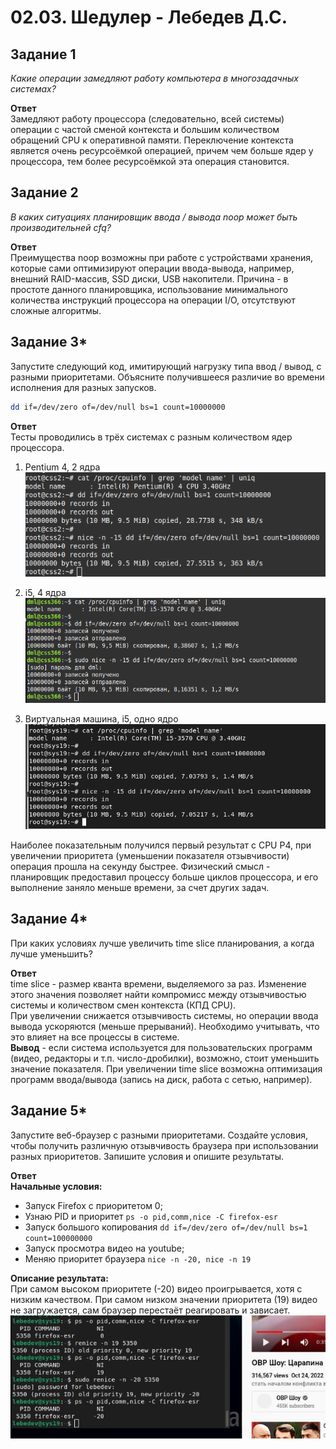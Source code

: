 # 02.03. Шедулер - Лебедев Д.С.
## Задание 1
*Какие операции замедляют работу компьютера в многозадачных системах?*  

**Ответ**  
Замедляют работу процессора (следовательно, всей системы) операции с частой сменой контекста и большим количеством обращений CPU к оперативной памяти. Переключение контекста является очень ресурсоёмкой операцией, причем чем больше ядер у процессора, тем более ресурсоёмкой эта операция становится.

## Задание 2
*В каких ситуациях планировщик ввода / вывода noop может быть производительней cfq?*

**Ответ**  
Преимущества noop возможны при работе с устройствами хранения, которые сами оптимизируют операции ввода-вывода, например, внешний RAID-массив, SSD диски, USB накопители. Причина - в простоте данного планировщика, использование минимального количества инструкций процессора на операции I/O, отсутствуют сложные алгоритмы.

## Задание 3*
Запустите следующий код, имитирующий нагрузку типа ввод / вывод, с разными приоритетами. Объясните получившееся различие во времени исполнения для разных запусков.
```Bash
dd if=/dev/zero of=/dev/null bs=1 count=10000000
```

**Ответ**  
Тесты проводились в трёх системах с разным количеством ядер процессора.

1. Pentium 4, 2 ядра  
![](_attachments/02.03-3_p4.png)

2. i5, 4 ядра  
![](_attachments/02.03-3_i5.png)

3. Виртуальная машина, i5, одно ядро  
![](_attachments/02.03-3_i5-1.png)

Наиболее показательным получился первый результат с CPU P4, при увеличении приоритета (уменьшении показателя отзывчивости) операция прошла на секунду быстрее.
Физический смысл - планировщик предоставил процессу больше циклов процессора, и его выполнение заняло меньше времени, за счет других задач.

## Задание 4*
При каких условиях лучше увеличить time slice планирования, а когда лучше уменьшить?

**Ответ**  
time slice - размер кванта времени, выделяемого за раз. Изменение этого значения позволяет найти компромисс между отзывчивостью системы и количеством смен контекста (КПД CPU).  
При увеличении снижается отзывчивость системы, но операции ввода вывода ускоряются (меньше прерываний). Необходимо учитывать, что это влияет на все процессы в системе.  
**Вывод** - если система используется для пользовательских программ (видео, редакторы и т.п. число-дробилки), возможно, стоит уменьшить значение показателя. При увеличении time slice возможна оптимизация программ ввода/вывода (запись на диск, работа с сетью, например).

## Задание 5*
Запустите веб-браузер с разными приоритетами. Создайте условия, чтобы получить различную отзывчивость браузера при использовании разных приоритетов. Запишите условия и опишите результаты.

**Ответ**  
**Начальные условия:**  
- Запуск Firefox с приоритетом 0;
- Узнаю PID и приоритет `ps -o pid,comm,nice -C firefox-esr`
- Запуск большого копирования `dd if=/dev/zero of=/dev/null bs=1 count=100000000`
- Запуск просмотра видео на youtube;
- Меняю приоритет браузера `nice -n -20, nice -n 19`

**Описание результата:**  
При самом высоком приоритете (-20) видео проигрывается, хотя с низким качеством. При самом низком значении приоритета (19) видео не загружается, сам браузер перестаёт реагировать и зависает.
![](_attachments/02.03-5_nice.png)